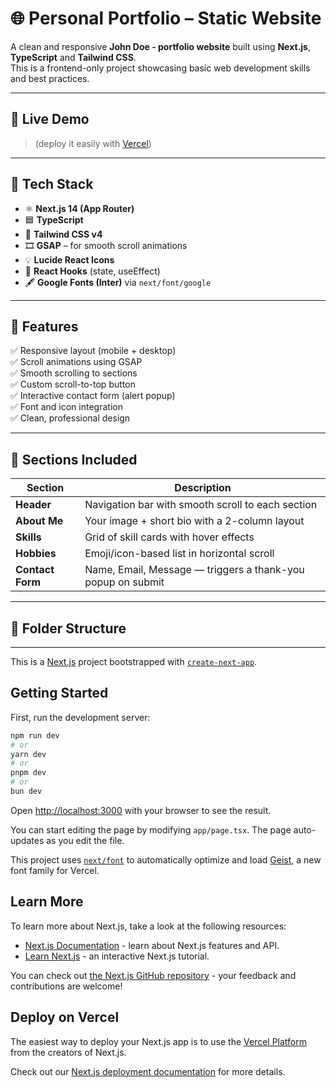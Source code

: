 # 🌐 Personal Portfolio – Static Website

A clean and responsive **John Doe -  portfolio website** built using **Next.js**, **TypeScript** and **Tailwind CSS**.  
This is a frontend-only project showcasing basic web development skills and best practices.

---

## 📸 Live Demo

> (deploy it easily with [Vercel]([https://vercel.com](https://john-doe-portfolio-plum.vercel.app/)))

---

## 🚀 Tech Stack

- ⚛️ **Next.js 14 (App Router)**
- 🟦 **TypeScript**
- 🎨 **Tailwind CSS v4**
- 🎞 **GSAP** – for smooth scroll animations
- 💡 **Lucide React Icons**
- 💬 **React Hooks** (state, useEffect)
- 🖋 **Google Fonts (Inter)** via `next/font/google`

---

## 📁 Features

✅ Responsive layout (mobile + desktop)  
✅ Scroll animations using GSAP  
✅ Smooth scrolling to sections  
✅ Custom scroll-to-top button  
✅ Interactive contact form (alert popup)  
✅ Font and icon integration  
✅ Clean, professional design

---

## 🧱 Sections Included

| Section       | Description                                                  |
|---------------|--------------------------------------------------------------|
| **Header**     | Navigation bar with smooth scroll to each section            |
| **About Me**   | Your image + short bio with a 2-column layout                |
| **Skills**     | Grid of skill cards with hover effects                       |
| **Hobbies**    | Emoji/icon-based list in horizontal scroll                   |
| **Contact Form** | Name, Email, Message — triggers a thank-you popup on submit |

---

## 📂 Folder Structure

---------------------------------------------------------------------------------------------------------------------------------------------------------

This is a [Next.js](https://nextjs.org) project bootstrapped with [`create-next-app`](https://nextjs.org/docs/app/api-reference/cli/create-next-app).

## Getting Started

First, run the development server:

```bash
npm run dev
# or
yarn dev
# or
pnpm dev
# or
bun dev
```

Open [http://localhost:3000](http://localhost:3000) with your browser to see the result.

You can start editing the page by modifying `app/page.tsx`. The page auto-updates as you edit the file.

This project uses [`next/font`](https://nextjs.org/docs/app/building-your-application/optimizing/fonts) to automatically optimize and load [Geist](https://vercel.com/font), a new font family for Vercel.

## Learn More

To learn more about Next.js, take a look at the following resources:

- [Next.js Documentation](https://nextjs.org/docs) - learn about Next.js features and API.
- [Learn Next.js](https://nextjs.org/learn) - an interactive Next.js tutorial.

You can check out [the Next.js GitHub repository](https://github.com/vercel/next.js) - your feedback and contributions are welcome!

## Deploy on Vercel

The easiest way to deploy your Next.js app is to use the [Vercel Platform](https://vercel.com/new?utm_medium=default-template&filter=next.js&utm_source=create-next-app&utm_campaign=create-next-app-readme) from the creators of Next.js.

Check out our [Next.js deployment documentation](https://nextjs.org/docs/app/building-your-application/deploying) for more details.
